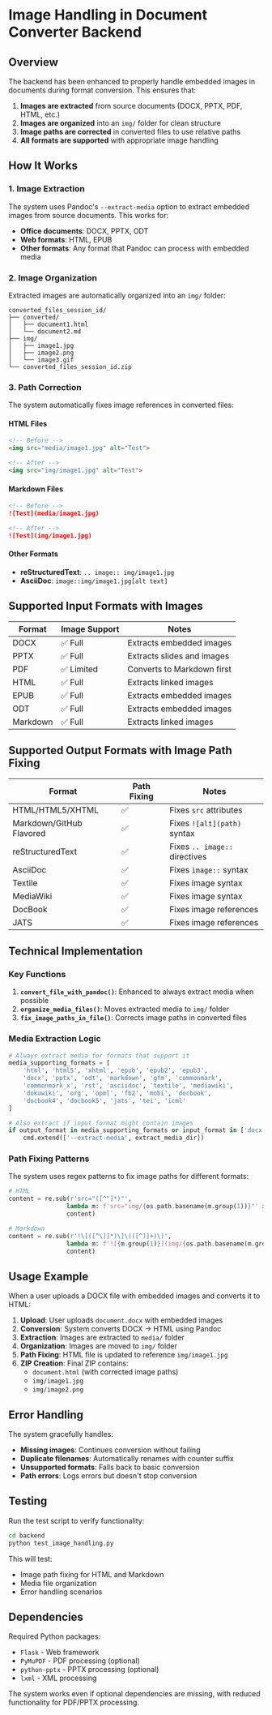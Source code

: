 # Image Handling in Document Converter Backend

## Overview

The backend has been enhanced to properly handle embedded images in documents during format conversion. This ensures that:

1. **Images are extracted** from source documents (DOCX, PPTX, PDF, HTML, etc.)
2. **Images are organized** into an `img/` folder for clean structure
3. **Image paths are corrected** in converted files to use relative paths
4. **All formats are supported** with appropriate image handling

## How It Works

### 1. Image Extraction

The system uses Pandoc's `--extract-media` option to extract embedded images from source documents. This works for:

- **Office documents**: DOCX, PPTX, ODT
- **Web formats**: HTML, EPUB
- **Other formats**: Any format that Pandoc can process with embedded media

### 2. Image Organization

Extracted images are automatically organized into an `img/` folder:

```
converted_files_session_id/
├── converted/
│   ├── document1.html
│   └── document2.md
├── img/
│   ├── image1.jpg
│   ├── image2.png
│   └── image3.gif
└── converted_files_session_id.zip
```

### 3. Path Correction

The system automatically fixes image references in converted files:

#### HTML Files
```html
<!-- Before -->
<img src="media/image1.jpg" alt="Test">

<!-- After -->
<img src="img/image1.jpg" alt="Test">
```

#### Markdown Files
```markdown
<!-- Before -->
![Test](media/image1.jpg)

<!-- After -->
![Test](img/image1.jpg)
```

#### Other Formats
- **reStructuredText**: `.. image:: img/image1.jpg`
- **AsciiDoc**: `image::img/image1.jpg[alt text]`

## Supported Input Formats with Images

| Format | Image Support | Notes |
|--------|---------------|-------|
| DOCX | ✅ Full | Extracts embedded images |
| PPTX | ✅ Full | Extracts slides and images |
| PDF | ✅ Limited | Converts to Markdown first |
| HTML | ✅ Full | Extracts linked images |
| EPUB | ✅ Full | Extracts embedded images |
| ODT | ✅ Full | Extracts embedded images |
| Markdown | ✅ Full | Extracts linked images |

## Supported Output Formats with Image Path Fixing

| Format | Path Fixing | Notes |
|--------|-------------|-------|
| HTML/HTML5/XHTML | ✅ | Fixes `src` attributes |
| Markdown/GitHub Flavored | ✅ | Fixes `![alt](path)` syntax |
| reStructuredText | ✅ | Fixes `.. image::` directives |
| AsciiDoc | ✅ | Fixes `image::` syntax |
| Textile | ✅ | Fixes image syntax |
| MediaWiki | ✅ | Fixes image syntax |
| DocBook | ✅ | Fixes image references |
| JATS | ✅ | Fixes image references |

## Technical Implementation

### Key Functions

1. **`convert_file_with_pandoc()`**: Enhanced to always extract media when possible
2. **`organize_media_files()`**: Moves extracted media to `img/` folder
3. **`fix_image_paths_in_file()`**: Corrects image paths in converted files

### Media Extraction Logic

```python
# Always extract media for formats that support it
media_supporting_formats = [
    'html', 'html5', 'xhtml', 'epub', 'epub2', 'epub3', 
    'docx', 'pptx', 'odt', 'markdown', 'gfm', 'commonmark', 
    'commonmark_x', 'rst', 'asciidoc', 'textile', 'mediawiki', 
    'dokuwiki', 'org', 'opml', 'fb2', 'mobi', 'docbook', 
    'docbook4', 'docbook5', 'jats', 'tei', 'icml'
]

# Also extract if input format might contain images
if output_format in media_supporting_formats or input_format in ['docx', 'pptx', 'odt', 'epub', 'html']:
    cmd.extend(['--extract-media', extract_media_dir])
```

### Path Fixing Patterns

The system uses regex patterns to fix image paths for different formats:

```python
# HTML
content = re.sub(r'src="([^"]*)"', 
                lambda m: f'src="img/{os.path.basename(m.group(1))}"' if m.group(1) else m.group(0), 
                content)

# Markdown
content = re.sub(r'!\[([^\]]*)\]\(([^)]+)\)', 
                lambda m: f'![{m.group(1)}](img/{os.path.basename(m.group(2))})', 
                content)
```

## Usage Example

When a user uploads a DOCX file with embedded images and converts it to HTML:

1. **Upload**: User uploads `document.docx` with embedded images
2. **Conversion**: System converts DOCX → HTML using Pandoc
3. **Extraction**: Images are extracted to `media/` folder
4. **Organization**: Images are moved to `img/` folder
5. **Path Fixing**: HTML file is updated to reference `img/image1.jpg`
6. **ZIP Creation**: Final ZIP contains:
   - `document.html` (with corrected image paths)
   - `img/image1.jpg`
   - `img/image2.png`

## Error Handling

The system gracefully handles:

- **Missing images**: Continues conversion without failing
- **Duplicate filenames**: Automatically renames with counter suffix
- **Unsupported formats**: Falls back to basic conversion
- **Path errors**: Logs errors but doesn't stop conversion

## Testing

Run the test script to verify functionality:

```bash
cd backend
python test_image_handling.py
```

This will test:
- Image path fixing for HTML and Markdown
- Media file organization
- Error handling scenarios

## Dependencies

Required Python packages:
- `Flask` - Web framework
- `PyMuPDF` - PDF processing (optional)
- `python-pptx` - PPTX processing (optional)
- `lxml` - XML processing

The system works even if optional dependencies are missing, with reduced functionality for PDF/PPTX processing. 